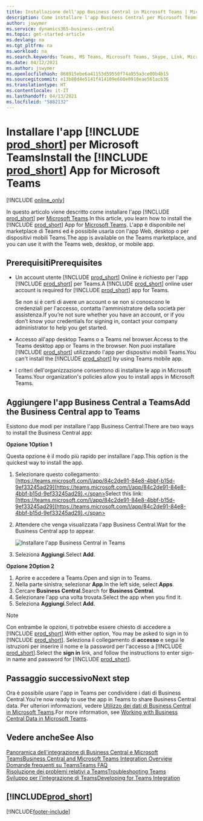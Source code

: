 ```yaml
---
title: Installazione dell'app Business Central in Microsoft Teams | Microsoft Docs
description: Come installare l'app Business Central per Microsoft Teams.
author: jswymer
ms.service: dynamics365-business-central
ms.topic: get-started-article
ms.devlang: na
ms.tgt_pltfrm: na
ms.workload: na
ms.search.keywords: Teams, MS Teams, Microsoft Teams, Skype, Link, Microsoft 365, collaborate, collaboration, teamwork
ms.date: 04/12/2021
ms.author: jswymer
ms.openlocfilehash: 868915ebe6a41153d59550f74a955a3ce00b4b15
ms.sourcegitcommit: e13b80d4e5141f414109e660e0918eae561acb36
ms.translationtype: HT
ms.contentlocale: it-IT
ms.lasthandoff: 04/13/2021
ms.locfileid: "5882132"
---
```

# <a name="install-the-prod_short-app-for-microsoft-teams"></a><span data-ttu-id="a4a18-103">Installare l'app [!INCLUDE [prod_short](includes/prod_short.md)] per Microsoft Teams</span><span class="sxs-lookup"><span data-stu-id="a4a18-103">Install the [!INCLUDE [prod_short](includes/prod_short.md)] App for Microsoft Teams</span></span>

[!INCLUDE [online_only](includes/online_only.md)]

<span data-ttu-id="a4a18-104">In questo articolo viene descritto come installare l'app [!INCLUDE [prod_short](includes/prod_short.md)] per [Microsoft Teams](https://www.microsoft.com/en-us/microsoft-365/microsoft-teams).</span><span class="sxs-lookup"><span data-stu-id="a4a18-104">In this article, you learn how to install the [!INCLUDE [prod_short](includes/prod_short.md)] App for [Microsoft Teams](https://www.microsoft.com/en-us/microsoft-365/microsoft-teams).</span></span> <span data-ttu-id="a4a18-105">L'app è disponibile nel marketplace di Teams ed è possibile usarla con l'app Web, desktop o per dispositivi mobili Teams.</span><span class="sxs-lookup"><span data-stu-id="a4a18-105">The app is available on the Teams marketplace, and you can use it with the Teams web, desktop, or mobile app.</span></span>

## <a name="prerequisites"></a><span data-ttu-id="a4a18-106">Prerequisiti</span><span class="sxs-lookup"><span data-stu-id="a4a18-106">Prerequisites</span></span>

- <span data-ttu-id="a4a18-107">Un account utente [!INCLUDE [prod_short](includes/prod_short.md)] Online è richiesto per l'app [!INCLUDE [prod_short](includes/prod_short.md)] per Teams.</span><span class="sxs-lookup"><span data-stu-id="a4a18-107">A [!INCLUDE [prod_short](includes/prod_short.md)] online user account is required for [!INCLUDE [prod_short](includes/prod_short.md)] app for Teams.</span></span>

    <span data-ttu-id="a4a18-108">Se non si è certi di avere un account o se non si conoscono le credenziali per l'accesso, contatta l'amministratore della società per assistenza.</span><span class="sxs-lookup"><span data-stu-id="a4a18-108">If you’re not sure whether you have an account, or if you don’t know your credentials for signing in, contact your company administrator to help you get started.</span></span>

- <span data-ttu-id="a4a18-109">Accesso all'app desktop Teams o a Teams nel browser.</span><span class="sxs-lookup"><span data-stu-id="a4a18-109">Access to the Teams desktop app or Teams in the browser.</span></span> <span data-ttu-id="a4a18-110">Non puoi installare [!INCLUDE [prod_short](includes/prod_short.md)] utilizzando l'app per dispositivi mobili Teams.</span><span class="sxs-lookup"><span data-stu-id="a4a18-110">You can't install the [!INCLUDE [prod_short](includes/prod_short.md)] by using Teams mobile app.</span></span>

- <span data-ttu-id="a4a18-111">I criteri dell'organizzazione consentono di installare le app in Microsoft Teams.</span><span class="sxs-lookup"><span data-stu-id="a4a18-111">Your organization's policies allow you to install apps in Microsoft Teams.</span></span>

## <a name="add-the-business-central-app-to-teams"></a><span data-ttu-id="a4a18-112">Aggiungere l'app Business Central a Teams</span><span class="sxs-lookup"><span data-stu-id="a4a18-112">Add the Business Central app to Teams</span></span>

<span data-ttu-id="a4a18-113">Esistono due modi per installare l'app Business Central:</span><span class="sxs-lookup"><span data-stu-id="a4a18-113">There are two ways to install the Business Central app:</span></span>

<span data-ttu-id="a4a18-114">**Opzione 1**</span><span class="sxs-lookup"><span data-stu-id="a4a18-114">**Option 1**</span></span>

<span data-ttu-id="a4a18-115">Questa opzione è il modo più rapido per installare l'app.</span><span class="sxs-lookup"><span data-stu-id="a4a18-115">This option is the quickest way to install the app.</span></span>

1. <span data-ttu-id="a4a18-116">Selezionare questo collegamento: [https://teams.microsoft.com/l/app/84c2de91-84e8-4bbf-b15d-9ef33245ad29](https://teams.microsoft.com/l/app/84c2de91-84e8-4bbf-b15d-9ef33245ad29).</span><span class="sxs-lookup"><span data-stu-id="a4a18-116">Select this link: [https://teams.microsoft.com/l/app/84c2de91-84e8-4bbf-b15d-9ef33245ad29](https://teams.microsoft.com/l/app/84c2de91-84e8-4bbf-b15d-9ef33245ad29).</span></span>

2. <span data-ttu-id="a4a18-117">Attendere che venga visualizzata l'app Business Central.</span><span class="sxs-lookup"><span data-stu-id="a4a18-117">Wait for the Business Central app to appear.</span></span>

    ![Installare l'app Business Central in Teams](media/teams-install-app.png)

3. <span data-ttu-id="a4a18-119">Seleziona **Aggiungi**.</span><span class="sxs-lookup"><span data-stu-id="a4a18-119">Select **Add**.</span></span>

<span data-ttu-id="a4a18-120">**Opzione 2**</span><span class="sxs-lookup"><span data-stu-id="a4a18-120">**Option 2**</span></span>

1. <span data-ttu-id="a4a18-121">Aprire e accedere a Teams.</span><span class="sxs-lookup"><span data-stu-id="a4a18-121">Open and sign in to Teams.</span></span>
2. <span data-ttu-id="a4a18-122">Nella parte sinistra, selezionar **App**.</span><span class="sxs-lookup"><span data-stu-id="a4a18-122">In the left side, select **Apps**.</span></span>
3. <span data-ttu-id="a4a18-123">Cercare **Business Central**.</span><span class="sxs-lookup"><span data-stu-id="a4a18-123">Search for **Business Central**.</span></span>
4. <span data-ttu-id="a4a18-124">Selezionare l'app una volta trovata.</span><span class="sxs-lookup"><span data-stu-id="a4a18-124">Select the app when you find it.</span></span>
5. <span data-ttu-id="a4a18-125">Seleziona **Aggiungi**.</span><span class="sxs-lookup"><span data-stu-id="a4a18-125">Select **Add**.</span></span>

> [!NOTE]
> <span data-ttu-id="a4a18-126">Con entrambe le opzioni, ti potrebbe essere chiesto di accedere a [!INCLUDE [prod_short](includes/prod_short.md)].</span><span class="sxs-lookup"><span data-stu-id="a4a18-126">With either option, You may be asked to sign in to [!INCLUDE [prod_short](includes/prod_short.md)].</span></span> <span data-ttu-id="a4a18-127">Seleziona il collegamento di **accesso** e segui le istruzioni per inserire il nome e la password per l'accesso a [!INCLUDE [prod_short](includes/prod_short.md)].</span><span class="sxs-lookup"><span data-stu-id="a4a18-127">Select the **sign in** link, and follow the instructions to enter sign-in name and password for [!INCLUDE [prod_short](includes/prod_short.md)].</span></span>

## <a name="next-step"></a><span data-ttu-id="a4a18-128">Passaggio successivo</span><span class="sxs-lookup"><span data-stu-id="a4a18-128">Next step</span></span>

<span data-ttu-id="a4a18-129">Ora è possibile usare l'app in Teams per condividere i dati di Business Central.</span><span class="sxs-lookup"><span data-stu-id="a4a18-129">You're now ready to use the app in Teams to share Business Central data.</span></span> <span data-ttu-id="a4a18-130">Per ulteriori informazioni, vedere [Utilizzo dei dati di Business Central in Microsoft Teams](across-working-with-teams.md).</span><span class="sxs-lookup"><span data-stu-id="a4a18-130">For more information, see [Working with Business Central Data in Microsoft Teams](across-working-with-teams.md).</span></span>

## <a name="see-also"></a><span data-ttu-id="a4a18-131">Vedere anche</span><span class="sxs-lookup"><span data-stu-id="a4a18-131">See Also</span></span>

[<span data-ttu-id="a4a18-132">Panoramica dell'integrazione di Business Central e Microsoft Teams</span><span class="sxs-lookup"><span data-stu-id="a4a18-132">Business Central and Microsoft Teams Integration Overview</span></span>](across-teams-overview.md)  
[<span data-ttu-id="a4a18-133">Domande frequenti su Teams</span><span class="sxs-lookup"><span data-stu-id="a4a18-133">Teams FAQ</span></span>](teams-faq.md)  
[<span data-ttu-id="a4a18-134">Risoluzione dei problemi relativi a Teams</span><span class="sxs-lookup"><span data-stu-id="a4a18-134">Troubleshooting Teams</span></span>](admin-teams-troubleshooting.md)  
[<span data-ttu-id="a4a18-135">Sviluppo per l'integrazione di Teams</span><span class="sxs-lookup"><span data-stu-id="a4a18-135">Developing for Teams Integration</span></span>](/dynamics365/business-central/dev-itpro/developer/devenv-develop-for-teams)  

## [!INCLUDE[prod_short](includes/free_trial_md.md)]  


[!INCLUDE[footer-include](includes/footer-banner.md)]